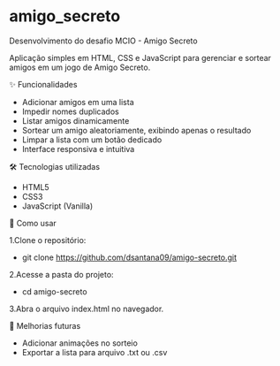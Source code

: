 # amigo_secreto
Desenvolvimento do desafio MCIO - Amigo Secreto

Aplicação simples em HTML, CSS e JavaScript para gerenciar e sortear amigos em um jogo de Amigo Secreto.

✨ Funcionalidades
- Adicionar amigos em uma lista
- Impedir nomes duplicados
- Listar amigos dinamicamente
- Sortear um amigo aleatoriamente, exibindo apenas o resultado
- Limpar a lista com um botão dedicado
- Interface responsiva e intuitiva

🛠️ Tecnologias utilizadas
- HTML5
- CSS3
- JavaScript (Vanilla)

🚀 Como usar

1.Clone o repositório:
- git clone https://github.com/dsantana09/amigo-secreto.git

2.Acesse a pasta do projeto:
- cd amigo-secreto

3.Abra o arquivo index.html no navegador.

🔮 Melhorias futuras
- Adicionar animações no sorteio
- Exportar a lista para arquivo .txt ou .csv
